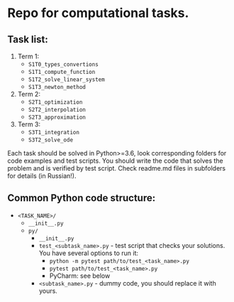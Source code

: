 # Repo for computational tasks.

## Task list:
1. Term 1:
    * `S1T0_types_convertions`
    * `S1T1_compute_function`
    * `S1T2_solve_linear_system`
    * `S1T3_newton_method`
1. Term 2:
    * `S2T1_optimization`
    * `S2T2_interpolation`
    * `S2T3_approximation`
1. Term 3:
    * `S3T1_integration`
    * `S3T2_solve_ode`

Each task should be solved in Python>=3.6, look corresponding folders for code examples and test scripts.
You should write the code that solves the problem and is verified by test script. Check readme.md files in subfolders for details (in Russian!).

## Common Python code structure:
* `<TASK_NAME>/`
    * `__init__.py`
    * `py/`
        * `__init__.py`
        * `test_<subtask_name>.py` - test script that checks your solutions. You have several options to run it:
          * `python -m pytest path/to/test_<task_name>.py`
          * `pytest path/to/test_<task_name>.py`
          * PyCharm: see below
        * `<subtask_name>.py` - dummy code, you should replace it with yours.
